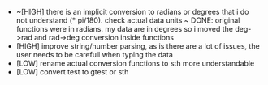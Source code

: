 * ~[HIGH] there is an implicit conversion to radians or degrees that i do not understand (* pi/180). check actual data units ~
   DONE: original functions were in radians. my data are in degrees so i moved the deg->rad and rad->deg conversion inside functions
* [HIGH] improve string/number parsing, as is there are a lot of issues, the user needs to be carefull when typing the data
* [LOW] rename actual conversion functions to sth more understandable
* [LOW] convert test to gtest or sth
